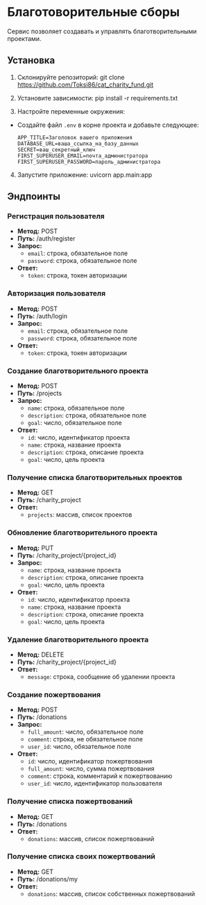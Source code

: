 # Благотоворительные сборы

Сервис позволяет создавать и управлять благотворительными проектами.

## Установка

1. Склонируйте репозиторий:
git clone https://github.com/Toksi86/cat_charity_fund.git
2. Установите зависимости:
pip install -r requirements.txt

3. Настройте переменные окружения:
- Создайте файл `.env` в корне проекта и добавьте следующее:
  ```
  APP_TITLE=Заголовок вашего приложения
  DATABASE_URL=ваша_ссылка_на_базу_данных
  SECRET=ваш_секретный_ключ
  FIRST_SUPERUSER_EMAIL=почта_администратора
  FIRST_SUPERUSER_PASSWORD=пароль_администратора
  ```

4. Запустите приложение:
uvicorn app.main:app

## Эндпоинты

### Регистрация пользователя

- **Метод:** POST
- **Путь:** /auth/register
- **Запрос:**
  - `email`: строка, обязательное поле
  - `password`: строка, обязательное поле
- **Ответ:**
  - `token`: строка, токен авторизации

### Авторизация пользователя

- **Метод:** POST
- **Путь:** /auth/login
- **Запрос:**
  - `email`: строка, обязательное поле
  - `password`: строка, обязательное поле
- **Ответ:**
  - `token`: строка, токен авторизации

### Создание благотворительного проекта

- **Метод:** POST
- **Путь:** /projects
- **Запрос:**
  - `name`: строка, обязательное поле
  - `description`: строка, обязательное поле
  - `goal`: число, обязательное поле
- **Ответ:**
  - `id`: число, идентификатор проекта
  - `name`: строка, название проекта
  - `description`: строка, описание проекта
  - `goal`: число, цель проекта

### Получение списка благотворительных проектов

- **Метод:** GET
- **Путь:** /charity_project
- **Ответ:**
  - `projects`: массив, список проектов

### Обновление благотворительного проекта

- **Метод:** PUT
- **Путь:** /charity_project/{project_id}
- **Запрос:**
  - `name`: строка, название проекта
  - `description`: строка, описание проекта
  - `goal`: число, цель проекта
- **Ответ:**
  - `id`: число, идентификатор проекта
  - `name`: строка, название проекта
  - `description`: строка, описание проекта
  - `goal`: число, цель проекта

### Удаление благотворительного проекта

- **Метод:** DELETE
- **Путь:** /charity_project/{project_id}
- **Ответ:**
  - `message`: строка, сообщение об удалении проекта

### Создание пожертвования

- **Метод:** POST
- **Путь:** /donations
- **Запрос:**
  - `full_amount`: число, обязательное поле
  - `comment`: строка, не обязательное поле
  - `user_id`: число, обязательное поле
- **Ответ:**
  - `id`: число, идентификатор пожертвования
  - `full_amount`: число, сумма пожертвования
  - `comment`: строка, комментарий к пожертвованию
  - `user_id`: число, идентификатор пользователя

### Получение списка пожертвований

- **Метод:** GET
- **Путь:** /donations
- **Ответ:**
  - `donations`: массив, список пожертвований

### Получение списка своих пожертвований

- **Метод:** GET
- **Путь:** /donations/my
- **Ответ:**
  - `donations`: массив, список собственных пожертвований